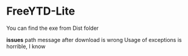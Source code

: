 # FreeYTD-Lite
You can find the exe from Dist folder

**issues**
path message after download is wrong
Usage of exceptions is horrible, I know
